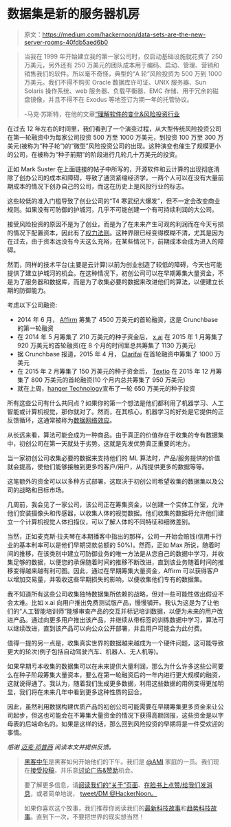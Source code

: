 # 数据集是新的服务器机房

> 原文：<https://medium.com/hackernoon/data-sets-are-the-new-server-rooms-40fdb5aed6b0>

> 当我在 1999 年开始建立我的第一家公司时，仅启动基础设施就花费了 250 万美元，另外还有 250 万美元的团队成本用于编码、启动、管理、营销和销售我们的软件。所以毫不奇怪，典型的“A 轮”风险投资为 500 万到 1000 万美元。我们不得不购买 Oracle 数据库许可证、UNIX 服务器、Sun Solaris 操作系统、web 服务器、负载平衡器、EMC 存储、用于冗余的磁盘镜像，并且不得不在 Exodus 等地签订为期一年的托管协议。
> 
> -马克·苏斯特，在他的文章[“理解软件的变化&风险投资行业](https://bothsidesofthetable.com/understanding-changes-in-the-software-venture-capital-industries-b69a7e3a1ec7#.2bpdq3nil)

在过去 12 年左右的时间里，我们看到了一个演变过程，从大型传统风险投资公司在第一轮融资中为每家公司投资 500 万至 1000 万美元，到投资 100 万至 300 万美元(被称为“种子轮”)的“微型”风险投资公司的出现。这种演变也催生了规模更小的公司，在被称为“种子前期”的阶段进行几轮几十万美元的投资。

正如 Mark Suster 在上面链接的帖子中所写的，开源软件和云计算的出现彻底清除了创办公司的成本和障碍，导致了通货紧缩经济学，一两个人可以在没有大量前期成本的情况下创办自己的公司，而这在历史上是风投行业的标志。

这些较低的准入门槛导致了创业公司的“T4 寒武纪大爆发”，但不一定会改变商业规则。如果没有可防御的护城河，几乎不可能创建一个有可持续利润的大公司。

接受风险投资的原因不是为了创业，而是为了在未来产生可观的利润而在今天亏损的情况下配置资本，因此有了[权力法则](/metamorphic-ventures/babe-ruth-power-laws-and-what-it-all-means-778dc1e788d2#.5z87cv7v5)。这种界限已经变得模糊不清，尤其是因为在过去，由于资本远没有今天这么充裕，在某些情况下，前期成本会成为进入的障碍。

然而，同样的技术平台(主要是云计算)以前为创业创造了较低的障碍，今天也可能提供了建立护城河的机会。在这种情况下，初创公司可以在早期筹集大量资金，不是为了服务器和数据库，而是为了收集必要的数据来改进他们的算法，以便建立长期的防御能力。

考虑以下公司融资:

*   2014 年 6 月， [Affirm](https://www.affirm.com/) 筹集了 4500 万美元的首轮融资，这是 Crunchbase 的第一轮融资
*   在 2014 年 5 月筹集了 210 万美元的种子资金后， [x.ai](https://x.ai/) 在 2015 年 1 月筹集了 920 万美元的首轮融资(在 8 个月的时间里总共筹集了 1130 万美元)
*   据 Crunchbase 报道，2015 年 4 月， [Clarifai](https://www.clarifai.com/) 在首轮融资中筹集了 1000 万美元
*   在 2015 年 2 月筹集了 150 万美元的种子资金后， [Textio](https://textio.com/) 在 2015 年 12 月筹集了 800 万美元的首轮融资(10 个月内总共筹集了 950 万美元)
*   就在上周，[hanger Technology](http://hangartechnology.com/)宣布了一轮 650 万美元的种子投资

所有这些公司有什么共同点？如果你的第一个想法是他们都利用了机器学习、人工智能或计算机视觉，那你就对了。然而，在其核心，机器学习的好处是它提供的正反馈循环，这通常被称为[数据网络效应](/metamorphic-ventures/increasing-returns-and-the-new-new-rules-of-startups-d8c3ffe3e21#.yaautqjj6)。

从长远来看，算法可能会成为一种商品。由于真正的价值存在于收集的专有数据集中，初创公司在第一天就处于劣势。这就是先发优势真正重要的地方。

当一家初创公司收集必要的数据来支持他们的 ML 算法时，产品/服务提供的价值就会提高，使他们能够接触到更多的客户/用户，从而提供更多的数据等等。

这笔额外的资金可以以多种方式部署，这取决于初创公司希望收集的数据集以及公司的战略和目标市场。

几周前，我会见了一家公司，该公司正在筹集资金，以创建一个实体工作室，允许他们安装摄像头和传感器，以收集人体的视觉数据。他们收集的数据将允许他们建立一个计算机视觉人体扫描仪，可以了解人体的不同特征和细微差别。

当然，正如麦克斯·拉夫琴在本期播客中指出的那样，公司一开始会赔钱(信用卡行业的基本利率可以是他们早期贷款总额的 50%)。然而，正如 Max 所说，随着时间的推移，在该类别中建立可防御业务的唯一方法是从您自己的数据中学习，并收集足够的数据，以便您的承保随着时间的推移不断改进，直到该业务随着时间的推移变得越来越有利可图。因此，通过在早期筹集大量资金，Affirm 可以获得客户以增加交易量，并吸收这些早期损失的影响，以便收集他们专有的数据集。

我不知道所有这些公司收集独特数据集所依赖的战略，但对一些可能性做出假设不会太难。比如 x.ai 向用户推出免费测试版产品，慢慢铺开。我认为这是为了让他们的“人工智能培训师”能够审查产品的交互并标记培训数据，以便为未来的用户改进产品。通过向更多用户推出该产品，并继续从带标签的训练数据中学习，算法可以继续改进，直到该产品可以向公众公开部署，并且用户可能会为此付费。

值得一提的另一点是，收集真实世界的数据越来越成为一个硬件问题，这可能导致更大的轮次(例子包括自动驾驶汽车、机器人、无人机等)。

如果早期亏本收集的数据集可以在未来提供大量利润，那么为什么许多这些公司要么在种子阶段筹集大量资本，要么在第一轮融资后的一年内进行更大规模的融资，这就说得通了。我认为，随着我们生成更多数据，利用这些数据的用例变得更加明显，我们将在未来几年中看到更多这种性质的回合。

因此，虽然利用数据构建优质产品的初创公司可能需要在早期筹集更多资金来让公司起步，但这也可能会在不筹集大量资金的情况下获得高额回报，这些资金是以字母表的后端命名的。如果是这样的话，那么回到风险投资的早期将是一件受欢迎的事情。

*感谢* [*迈克·邓普西*](https://twitter.com/mhdempsey) *阅读本文并提供反馈。*

> [黑客中午](http://bit.ly/Hackernoon)是黑客如何开始他们的下午。我们是 [@AMI](http://bit.ly/atAMIatAMI) 家庭的一员。我们现在[接受投稿](http://bit.ly/hackernoonsubmission)，并乐意[讨论广告&赞助](mailto:partners@amipublications.com)机会。
> 
> 要了解更多信息，请[阅读我们的“关于”页面](https://goo.gl/4ofytp)、[在脸书上点赞/给我们发消息](http://bit.ly/HackernoonFB)，或者简单地说， [tweet/DM @HackerNoon。](https://goo.gl/k7XYbx)
> 
> 如果你喜欢这个故事，我们推荐你阅读我们的[最新科技故事](http://bit.ly/hackernoonlatestt)和[趋势科技故事](https://hackernoon.com/trending)。直到下一次，不要把世界的现实想当然！